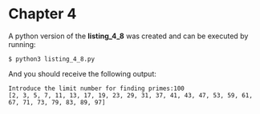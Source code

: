 # Chapter 4

A python version of the **listing_4_8** was created and can be executed by running:

```
$ python3 listing_4_8.py
```

And you should receive the following output:

```
Introduce the limit number for finding primes:100
[2, 3, 5, 7, 11, 13, 17, 19, 23, 29, 31, 37, 41, 43, 47, 53, 59, 61, 67, 71, 73, 79, 83, 89, 97]
```